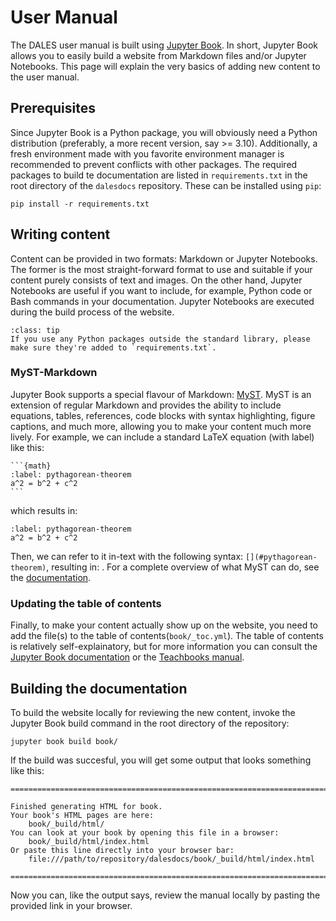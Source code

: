 # User Manual

The DALES user manual is built using [Jupyter Book](https://jupyterbook.org/en/stable/intro.html). In short, Jupyter Book allows you to easily build a website from Markdown files and/or Jupyter Notebooks. This page will explain the very basics of adding new content to the user manual.

## Prerequisites

Since Jupyter Book is a Python package, you will obviously need a Python distribution (preferably, a more recent version, say >= 3.10). Additionally, a fresh environment made with you favorite environment manager is recommended to prevent conflicts with other packages. The required packages to build te documentation are listed in `requirements.txt` in the root directory of the `dalesdocs` repository. These can be installed using `pip`:

```
pip install -r requirements.txt
```

## Writing content

Content can be provided in two formats: Markdown or Jupyter Notebooks. The former is the most straight-forward format to use and suitable if your content purely consists of text and images. On the other hand, Jupyter Notebooks are useful if you want to include, for example, Python code or Bash commands in your documentation. Jupyter Notebooks are executed during the build process of the website.


```{admonition} Note
:class: tip
If you use any Python packages outside the standard library, please make sure they're added to `requirements.txt`.
```

### MyST-Markdown
Jupyter Book supports a special flavour of Markdown: [MyST](https://mystmd.org). MyST is an extension of regular Markdown and provides the ability to include equations, tables, references, code blocks with syntax highlighting, figure captions, and much more, allowing you to make your content much more lively. For example, we can include a standard LaTeX equation (with label) like this:

````
```{math}
:label: pythagorean-theorem
a^2 = b^2 + c^2
```
````

which results in:

```{math}
:label: pythagorean-theorem
a^2 = b^2 + c^2
```

Then, we can refer to it in-text with the following syntax: `[](#pythagorean-theorem)`, resulting in: [](#pythagorean-theorem). For a complete overview of what MyST can do, see the [documentation](https://mystmd.org/guide/).

### Updating the table of contents
Finally, to make your content actually show up on the website, you need to add the file(s) to the table of contents(`book/_toc.yml`). The table of contents is relatively self-explainatory, but for more information you can consult the [Jupyter Book documentation](https://jupyterbook.org/en/stable/structure/toc.html) or the [Teachbooks manual](https://teachbooks.tudelft.nl/jupyter-book-manual/basic-features/jupyterbook.html#the-table-of-contents).

## Building the documentation
To build the website locally for reviewing the new content, invoke the Jupyter Book build command in the root directory of the repository:

```
jupyter book build book/
```

If the build was succesful, you will get some output that looks something like this:

```
===============================================================================

Finished generating HTML for book.
Your book's HTML pages are here:
    book/_build/html/
You can look at your book by opening this file in a browser:
    book/_build/html/index.html
Or paste this line directly into your browser bar:
    file:///path/to/repository/dalesdocs/book/_build/html/index.html            

===============================================================================
```

Now you can, like the output says, review the manual locally by pasting the provided link in your browser.